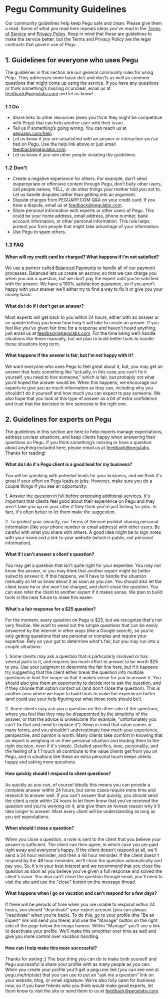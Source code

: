 # Pegu Community Guidelines

Our community guidelines help keep Pegu safe and clean. Please give them a
read. Some of what you read here repeats ideas you've read in the [Terms of
Service](/terms) and [Privacy Policy](/privacy). Keep in mind that these are
guidelines to make the service better, but the Terms and Privacy Policy are the
legal contracts that govern use of Pegu.

## 1. Guidelines for everyone who uses Pegu

The guidelines in this section are our general community rules for using Pegu.
They addresses some basic do’s and don’ts as well as common questions that
might come up using the service. If you have any questions or think something’s
missing or unclear, email us at
[feedback@pegulabs.com](mailto:feedback@pegulabs.com) and let us know!

### 1.1 Do
* Share links to other resources (even you think they might be competitive with
  Pegu) that can help another user with their issue.
* Tell us if something’s going wrong. You can reach us at
  [peguapp.com/help](https://www.peguapp.com/help).
* Let us know if you are unsatisfied with an answer or interaction you’ve had
  on Pegu. Use the help link above or just email
  [feedback@pegulabs.com](mailto:feedback@pegulabs.com).
* Let us know if you see other people violating the guidelines.

### 1.2 Don’t
* Create a negative experience for others. For example, don’t send
  inappropriate or offensive content through Pegu, don’t bully other users,
  call people names, YELL, or do other things your mother told you not to. Let
  us handle disputes rather than getting into an argument.
* Dispute charges from PEGUAPP.COM Q&A on your credit card. If you have a
  dispute, email us at [feedback@pegulabs.com](mailto:feedback@pegulabs.com).
* Share personal information with experts or other users of Pegu. This could be
  your home address, email address, phone number, bank account information, or
  other personal information. This rule helps protect you from people that
  might take advantage of your information.
* Use Pegu to spam others.

### 1.3 FAQ
#### When will my credit card be charged? What happens if I’m not satisfied?
We use a partner called [Balanced Payments](https://www.balancedpayments.com/)
to handle all of our payment processes. Balanced lets us create an escrow, so
that we can charge you when you ask a question, but we don’t pay the expert
until you’re satisfied with the answer. We have a 100% satisfaction guarantee,
so if you aren’t happy with your answer we’ll either try to find a way to fix
it or give you your money back.

#### What do I do if I don’t get an answer?
Most experts will get back to you within 24 hours, either with an answer or an
update letting you know how long it will take to create an answer. If you feel
like you’ve given fair time for a response and haven’t heard anything, just
email us at [feedback@pegulabs.com](mailto:feedback@pegulabs.com). For the time
being we’ll handle situations like these manually, but we plan to build better
tools to handle these situations long term.

#### What happens if the answer is fair, but I’m not happy with it?
We want everyone who uses Pegu to feel great about it, but, you may get an
answer that feels something like “actually, in this case you can’t fix it
yourself, you need to hire someone,” which is fair, but probably not what you’d
hoped the answer would be. When this happens, we encourage our experts to give
you as much information as they can, including why you shouldn’t do it yourself
and how much you can expect to pay someone. We also hope that you look at this
type of answer as a bit of extra confidence and trust that the decision to hire
someone is the right one.

## 2. Guidelines for experts on Pegu

The guidelines in this section are here to help experts manage expectations,
address unclear situations, and keep clients happy when answering their
questions on Pegu. If you think something’s missing or have a question about
anything included here, please email us at
[feedback@pegulabs](mailto:feedback@pegulabs.com). Thanks for reading!

#### What do I do if a Pegu client is a good lead for my business?
You will be speaking with potential leads for your business, and we think it's
great if your effort on Pegu leads to jobs. However, make sure you do a couple
things if you see an opportunity:

1\. Answer the question in full before proposing additional services. It's
important that clients feel good about their experience on Pegu and they won't
take you up on your offer if they think you're just fishing for jobs. In fact,
it's often better to let them make the suggestion.

2\. To protect your security, our Terms of Service prohibit sharing personal
information (like your phone number or email address) with other users. Be
careful with what you share with others. A good idea might be to sign notes
with your name and a link to your website (which is public, not personal
information).

#### What if I can't answer a client's question?
You may get a question that isn't quite right for your expertise. You may not
know the answer, or you may think that another expert might be better suited to
answer it. If this happens, we'll have to handle the situation manually so let
us know about it as soon as you can. You should also let the client know he or
she won't be charged, and don't close the question. You can also refer the
client to another expert if it makes sense. We plan to build tools in the near
future to make this easier.

#### What's a fair response for a $25 question?
For the moment, every question on Pegu is $25, but we recognize that's not very
flexible. We want to weed out the simple questions that can be easily answered
by the internet in other ways (like a Google search), so you're only getting
questions that are personal or complex and require your expertise. Rely on your
gut to determine what's fair, but you may run into a couple situations:

1\. Some clients may ask a question that is particularly involved or has
several parts to it, and requires too much effort to answer to be worth $25 to
you. Use your judgment to determine the fair line here, but if it happens try
suggesting that the client either break the question into multiple questions or
limit the scope so that it makes sense for you to answer it. You should also
give them an opportunity to decide not to ask the question, and if they choose
that option contact us (and don't close the question). This is another area
where we hope to build tools to make the experience better (and could use your
help figuring out what those tools should be!).

2\. Some clients may ask you a question on the other side of the spectrum,
where you feel that they may be disappointed by the simplicity of the answer,
or that the advice is unwelcome (for example, "unfortunately you can't fix that
and need to replace it"). Keep in mind that value comes in many forms, and you
shouldn't underestimate how much your experience, perspective, and opinion is
worth. Many clients take comfort in knowing that an expert is weighing in on
their personal situation and leading them to the right decision, even if it's
simple. Detailed specifics, tone, personality, and the feeling of a 1:1 touch
all contribute to the value clients get from you on Pegu, and in situations
like these an extra personal touch keeps clients happy and asking more
questions.

#### How quickly should I respond to client questions?
As quickly as you can, of course! Ideally this means you can provide a complete
answer within 24 hours, but some cases require more time and research to answer
well. If you can't answer that quickly, you should send the client a note
within 24 hours to let them know that you've received the question and you're
working on it, and give them an honest reason why it'll take longer to answer.
Most every client will be understanding as long as you set expectations.

#### When should I close a question?
When you close a question, a note is sent to the client that you believe your
answer is sufficient. The client can then agree, in which case you are paid
right away and everyone's happy. If the client doesn't respond at all, we'll
send a 24 hour reminder, and then a 48 hour reminder. If the client doesn't
respond by the 48 hour reminder, we'll close the question automatically and pay
you. So, it's in your best interest and we recommend that you close the
question as soon as you believe you've given a full response and solved the
client's issue. You also can't close the question through email, you'll need to
visit the site and use the "close" button on the message thread.

#### What happens when I go on vacation and can't respond for a few days?
If there will be periods of time when you are unable to respond within 24
hours, you should "deactivate" your expert account (you can always "reactivate"
when you're back). To do this, go to your profile (the "Be an Expert" link will
send you there) and use the "Manage" button on the right side of the page below
the image banner. Within "Manage" you'll see a link to deactivate your profile.
We'll make this smoother over time as well and give you more control over
vacation handling.

#### How can I help make this more successful?
Thanks for asking ;) The best thing you can do to make both yourself and Pegu
successful is share your profile with as many people as you can. When you
create your profile you'll get a pegu.me link (you can see one at
pegu.me/triptate) that you can use to put an "ask me a question" link on your
website, blog, or email signature. We're also fully open for business now, so
if you have friends who you think would make good experts, let them know to
visit the site or send them to us at
[feedback@pegulabs.com](mailto:feedback@pegulabs.com).
